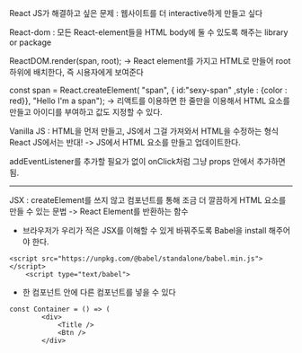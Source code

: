 React JS가 해결하고 싶은 문제 : 웹사이트를 더 interactive하게 만들고 싶다 

React-dom : 모든 React-element들을 HTML body에 둘 수 있도록 해주는 library or package

ReactDOM.render(span, root);
-> React element를 가지고 HTML로 만들어 root 하위에 배치한다, 즉 시용자에게 보여준다

const span = React.createElement(
            "span", 
            { id:"sexy-span" ,style : {color : red}}, 
            "Hello I'm a span");
-> 리액트를 이용하면 한 줄만을 이용해서 HTML 요소를 만들고 아이디를 부여하고 값도 지정할 수 있다. 

Vanilla JS : HTML을 먼저 만들고, JS에서 그걸 가져와서 HTML을 수정하는 형식
React JS에서는 반대! -> JS에서 HTML 요소를 만들고 업데이트한다. 

addEventListener를 추가할 필요가 없이 onClick처럼 그냥 props 안에서 추가하면 됨.

------------------
JSX : createElement를 쓰지 않고 컴포넌트를 통해 조금 더 깔끔하게 HTML 요소를 만들 수 있는 문법 
-> React Element를 반환하는 함수

- 브라우저가 우리가 적은 JSX를 이해할 수 있게 바꿔주도록 Babel을 install 해주어야 한다. 
```
<script src="https://unpkg.com/@babel/standalone/babel.min.js"></script>
    <script type="text/babel">
```

- 한 컴포넌트 안에 다른 컴포넌트를 넣을 수 있다 
``` 
const Container = () => (
        <div>
            <Title /> 
            <Btn />
        </div>
```



